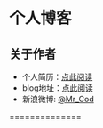 # 个人博客

## 关于作者

* 个人简历：[点此阅读](http://0532.github.io/aboutme)
* blog地址：[点此阅读](http://0532.github.io)
* 新浪微博: [@Mr_Cod](http://weibo.com/234654066)

==============
